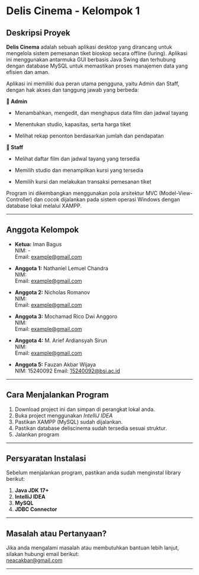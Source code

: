 ﻿# Delis Cinema - Kelompok 1

## Deskripsi Proyek
**Delis Cinema** adalah sebuah aplikasi desktop yang dirancang untuk mengelola sistem pemesanan tiket bioskop secara offline (luring). Aplikasi ini menggunakan antarmuka GUI berbasis Java Swing dan terhubung dengan database MySQL untuk memastikan proses manajemen data yang efisien dan aman.

Aplikasi ini memiliki dua peran utama pengguna, yaitu Admin dan Staff, dengan hak akses dan tanggung jawab yang berbeda:

**👤 Admin**

- Menambahkan, mengedit, dan menghapus data film dan jadwal tayang

- Menentukan studio, kapasitas, serta harga tiket

- Melihat rekap penonton berdasarkan jumlah dan pendapatan

**🧾 Staff**

- Melihat daftar film dan jadwal tayang yang tersedia

- Memilih studio dan menampilkan kursi yang tersedia

- Memilih kursi dan melakukan transaksi pemesanan tiket

Program ini dikembangkan menggunakan pola arsitektur MVC (Model-View-Controller) dan cocok dijalankan pada sistem operasi Windows dengan database lokal melalui XAMPP.

---

## Anggota Kelompok
- **Ketua:** Iman Bagus  
  NIM: -  
  Email: [example@gmail.com](mailto:example@gmail.com)

- **Anggota 1:** Nathaniel Lemuel Chandra  
  NIM:   
  Email: [example@gmail.com](mailto:example@gmail.com)

- **Anggota 2:** Nicholas Romanov  
  NIM:   
  Email: [example@gmail.com](mailto:example@gmail.com)

- **Anggota 3:** Mochamad Rico Dwi Anggoro  
  NIM:   
  Email: [example@gmail.com](mailto:example@gmail.com)

- **Anggota 4:** M. Arief Ardiansyah Sirun   
    NIM:  
    Email: [example@gmail.com](mailto:example@gmail.com)
- **Anggota 5:** Fauzan Akbar Wijaya   
  NIM:  15240092
  Email: [15240092@bsi.ac.id](mailto:15240092@bsi.ac.id)

---

## Cara Menjalankan Program

1. Download project ini dan simpan di perangkat lokal anda.
2. Buka project menggunakan *IntelliJ IDEA*
3. Pastikan XAMPP (MySQL) sudah dijalankan.
4. Pastikan database deliscinema sudah tersedia sesuai struktur.
5. Jalankan program

---

## Persyaratan Instalasi
Sebelum menjalankan program, pastikan anda sudah menginstal library berikut:

1. **Java JDK 17+**
2. **IntelliJ IDEA**
3. **MySQL**
4. **JDBC Connector**

---

## Masalah atau Pertanyaan?
Jika anda mengalami masalah atau membutuhkan bantuan lebih lanjut, silakan hubungi email berikut:  
[neacakbar@gmail.com](mailto:neacakbar@gmail.com)

---
